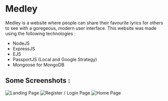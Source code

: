 # Medley
Medley is a website where people can share their favourite lyrics for others to see with a goregeous, modern user interface. 
This website was made using the following technologies :
* NodeJS
* ExpressJS
* EJS
* PassportJS (Local and Google Strategy)
* Mongoose for MongoDB 

## Some Screenshots :
![Landing Page](https://i.imgur.com/POwjCq8.png)
![Register / Login Page](https://i.imgur.com/Y7bmA7Q.png)
![Home Page](https://i.imgur.com/uSw5kUo.png)
